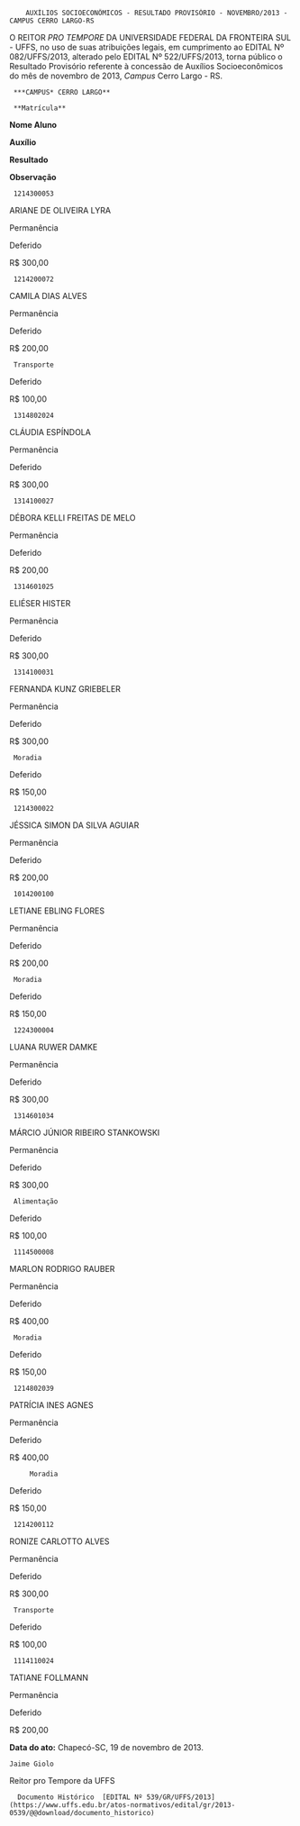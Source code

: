         AUXÍLIOS SOCIOECONÔMICOS - RESULTADO PROVISÓRIO - NOVEMBRO/2013 - CAMPUS CERRO LARGO-RS  

O REITOR *PRO TEMPORE* DA UNIVERSIDADE FEDERAL DA FRONTEIRA SUL - UFFS, no uso de suas atribuições legais, em cumprimento ao EDITAL Nº 082/UFFS/2013, alterado pelo EDITAL Nº 522/UFFS/2013, torna público o Resultado Provisório referente à concessão de Auxílios Socioeconômicos do mês de novembro de 2013, *Campus* Cerro Largo - RS.

     ***CAMPUS* CERRO LARGO**

     **Matrícula**

   **Nome Aluno**

   **Auxílio**

   **Resultado**

   **Observação**

     1214300053

   ARIANE DE OLIVEIRA LYRA

   Permanência

   Deferido

   R$ 300,00

     1214200072

   CAMILA DIAS ALVES

   Permanência

   Deferido

   R$ 200,00

     Transporte

   Deferido

   R$ 100,00

     1314802024

   CLÁUDIA ESPÍNDOLA

   Permanência

   Deferido

   R$ 300,00

     1314100027

   DÉBORA KELLI FREITAS DE MELO

   Permanência

   Deferido

   R$ 200,00

     1314601025

   ELIÉSER HISTER

   Permanência

   Deferido

   R$ 300,00

     1314100031

   FERNANDA KUNZ GRIEBELER

   Permanência

   Deferido

   R$ 300,00

     Moradia

   Deferido

   R$ 150,00

     1214300022

   JÉSSICA SIMON DA SILVA AGUIAR

   Permanência

   Deferido

   R$ 200,00

     1014200100

   LETIANE EBLING FLORES

   Permanência

   Deferido

   R$ 200,00

     Moradia

   Deferido

   R$ 150,00

     1224300004

   LUANA RUWER DAMKE

   Permanência

   Deferido

   R$ 300,00

     1314601034

   MÁRCIO JÚNIOR RIBEIRO STANKOWSKI

   Permanência

   Deferido

   R$ 300,00

     Alimentação

   Deferido

   R$ 100,00

     1114500008

   MARLON RODRIGO RAUBER

   Permanência

   Deferido

   R$ 400,00

     Moradia

   Deferido

   R$ 150,00

     1214802039

   PATRÍCIA INES AGNES

   Permanência

   Deferido

   R$ 400,00

         Moradia

   Deferido

   R$ 150,00

     1214200112

   RONIZE CARLOTTO ALVES

   Permanência

   Deferido

   R$ 300,00

     Transporte

   Deferido

   R$ 100,00

     1114110024

   TATIANE FOLLMANN

   Permanência

   Deferido

   R$ 200,00

      

  

   **Data do ato:** Chapecó-SC, 19 de novembro de 2013.   
 

    Jaime Giolo   
 Reitor pro Tempore da UFFS 

      Documento Histórico  [EDITAL Nº 539/GR/UFFS/2013](https://www.uffs.edu.br/atos-normativos/edital/gr/2013-0539/@@download/documento_historico)     
      